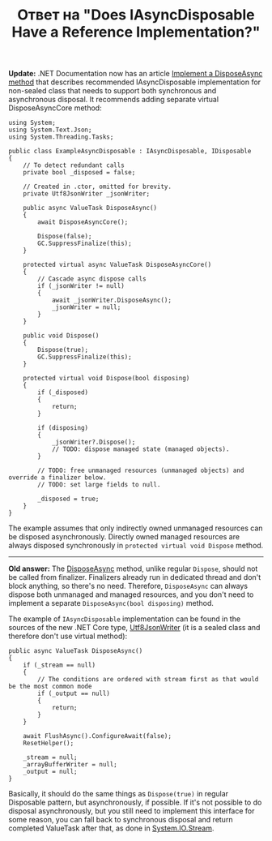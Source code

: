 ﻿---
title: "Ответ на \"Does IAsyncDisposable Have a Reference Implementation?\""
se.owner.user_id: 8674428
se.owner.display_name: "MSDN.WhiteKnight"
se.owner.link: "https://stackoverflow.com/users/8674428/msdn-whiteknight"
se.answer_id: 58483961
se.question_id: 58112716
se.post_type: answer
se.is_accepted: False
---
<p><strong>Update:</strong> .NET Documentation now has an article <a href="https://learn.microsoft.com/en-us/dotnet/standard/garbage-collection/implementing-disposeasync" rel="nofollow noreferrer">Implement a DisposeAsync method</a> that describes recommended IAsyncDisposable implementation for non-sealed class that needs to support both synchronous and asynchronous disposal. It recommends adding separate virtual DisposeAsyncCore method:</p>

<pre><code>using System;
using System.Text.Json;
using System.Threading.Tasks;

public class ExampleAsyncDisposable : IAsyncDisposable, IDisposable
{
    // To detect redundant calls
    private bool _disposed = false;

    // Created in .ctor, omitted for brevity.
    private Utf8JsonWriter _jsonWriter;

    public async ValueTask DisposeAsync()
    {
        await DisposeAsyncCore();

        Dispose(false);
        GC.SuppressFinalize(this);
    }

    protected virtual async ValueTask DisposeAsyncCore()
    {
        // Cascade async dispose calls
        if (_jsonWriter != null)
        {
            await _jsonWriter.DisposeAsync();
            _jsonWriter = null;
        }
    }

    public void Dispose()
    {
        Dispose(true);
        GC.SuppressFinalize(this);
    }

    protected virtual void Dispose(bool disposing)
    {
        if (_disposed)
        {
            return;
        }

        if (disposing)
        {
            _jsonWriter?.Dispose();
            // TODO: dispose managed state (managed objects).
        }

        // TODO: free unmanaged resources (unmanaged objects) and override a finalizer below.
        // TODO: set large fields to null.

        _disposed = true;
    }
}
</code></pre>
<p>The example assumes that only indirectly owned unmanaged resources can be disposed asynchronously. Directly owned managed resources are always disposed synchronously in <code>protected virtual void Dispose</code> method.</p>
<hr />
<p><strong>Old answer:</strong> The <a href="https://learn.microsoft.com/en-us/dotnet/api/system.iasyncdisposable.disposeasync" rel="nofollow noreferrer">DisposeAsync</a> method, unlike regular <code>Dispose</code>, should not be called from finalizer. Finalizers already run in dedicated thread and don't block anything, so there's no need. Therefore, <code>DisposeAsync</code> can always dispose both unmanaged and managed resources, and you don't need to implement a separate <code>DisposeAsync(bool disposing)</code> method.</p>
<p>The example of <code>IAsyncDisposable</code> implementation can be found in the sources of the new .NET Core type, <a href="https://github.com/dotnet/runtime/blob/81bf79fd9aa75305e55abe2f7e9ef3f60624a3a1/src/libraries/System.Text.Json/src/System/Text/Json/Writer/Utf8JsonWriter.cs#L364" rel="nofollow noreferrer">Utf8JsonWriter</a> (it is a sealed class and therefore don't use virtual method):</p>

<pre><code>public async ValueTask DisposeAsync()
{
    if (_stream == null)
    {
        // The conditions are ordered with stream first as that would be the most common mode
        if (_output == null)
        {
            return;
        }
    }

    await FlushAsync().ConfigureAwait(false);
    ResetHelper();

    _stream = null;
    _arrayBufferWriter = null;
    _output = null;
}
</code></pre>
<p>Basically, it should do the same things as <code>Dispose(true)</code> in regular Disposable pattern, but asynchronously, if possible. If it's not possible to do disposal asynchronously, but you still need to implement this interface for some reason, you can fall back to synchronous disposal and return completed ValueTask after that, as done in <a href="https://github.com/dotnet/runtime/blob/81bf79fd9aa75305e55abe2f7e9ef3f60624a3a1/src/libraries/System.Private.CoreLib/src/System/IO/Stream.cs#L311" rel="nofollow noreferrer">System.IO.Stream</a>.</p>
